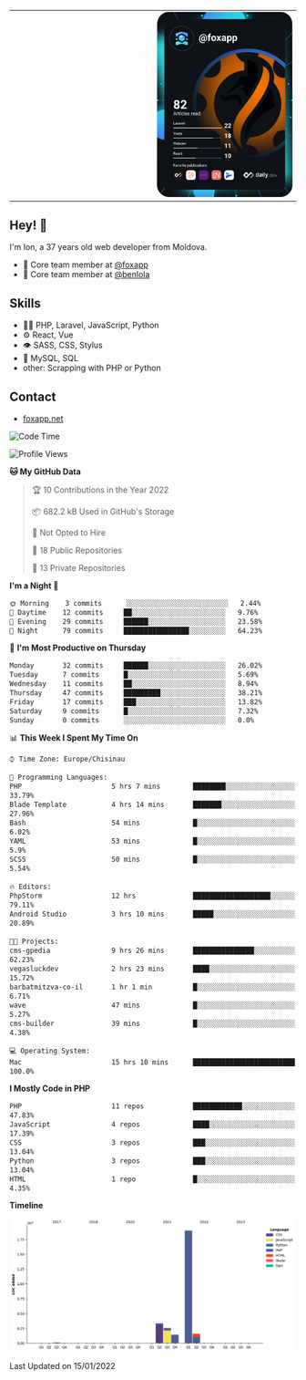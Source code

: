 
<table width="1000">
    <tr>
        <td width="500">
		<h1 align="center">
            		<img src="https://raw.githubusercontent.com/foxapp/foxapp/master/name.svg" alt="Ion Enache" />
        	</h1>
	</td>
        <td width="500" align="right"><a href="https://app.daily.dev/foxapp"><img src="https://github.com/foxapp/foxapp/blob/master/devcard.svg" width="250" alt="Ion Enache's Dev Card"/></a></td>
    </tr>
</table>


## Hey! 👋
I'm Ion, a 37 years old web developer from Moldova.

- 👥 Core team member at [@foxapp](https://github.com/foxapp)
- 👥 Core team member at [@benlola](https://github.com/benlola)

## Skills
- 👨‍💻 PHP, Laravel, JavaScript, Python
- ⚙️ React, Vue
- 👁️ SASS, CSS, Stylus
- 💽 MySQL, SQL
- other: Scrapping with PHP or Python

## Contact
- [foxapp.net](https://www.foxapp.net)


<!--START_SECTION:waka-->
![Code Time](http://img.shields.io/badge/Code%20Time-117%20hrs%2033%20mins-blue)

![Profile Views](http://img.shields.io/badge/Profile%20Views-10-blue)

**🐱 My GitHub Data** 

> 🏆 10 Contributions in the Year 2022
 > 
> 📦 682.2 kB Used in GitHub's Storage 
 > 
> 🚫 Not Opted to Hire
 > 
> 📜 18 Public Repositories 
 > 
> 🔑 13 Private Repositories  
 > 
**I'm a Night 🦉** 

```text
🌞 Morning    3 commits      ░░░░░░░░░░░░░░░░░░░░░░░░░   2.44% 
🌆 Daytime    12 commits     ██░░░░░░░░░░░░░░░░░░░░░░░   9.76% 
🌃 Evening    29 commits     ██████░░░░░░░░░░░░░░░░░░░   23.58% 
🌙 Night      79 commits     ████████████████░░░░░░░░░   64.23%

```
📅 **I'm Most Productive on Thursday** 

```text
Monday       32 commits     ██████░░░░░░░░░░░░░░░░░░░   26.02% 
Tuesday      7 commits      █░░░░░░░░░░░░░░░░░░░░░░░░   5.69% 
Wednesday    11 commits     ██░░░░░░░░░░░░░░░░░░░░░░░   8.94% 
Thursday     47 commits     █████████░░░░░░░░░░░░░░░░   38.21% 
Friday       17 commits     ███░░░░░░░░░░░░░░░░░░░░░░   13.82% 
Saturday     9 commits      █░░░░░░░░░░░░░░░░░░░░░░░░   7.32% 
Sunday       0 commits      ░░░░░░░░░░░░░░░░░░░░░░░░░   0.0%

```


📊 **This Week I Spent My Time On** 

```text
⌚︎ Time Zone: Europe/Chisinau

💬 Programming Languages: 
PHP                      5 hrs 7 mins        ████████░░░░░░░░░░░░░░░░░   33.79% 
Blade Template           4 hrs 14 mins       ███████░░░░░░░░░░░░░░░░░░   27.96% 
Bash                     54 mins             █░░░░░░░░░░░░░░░░░░░░░░░░   6.02% 
YAML                     53 mins             █░░░░░░░░░░░░░░░░░░░░░░░░   5.9% 
SCSS                     50 mins             █░░░░░░░░░░░░░░░░░░░░░░░░   5.54%

🔥 Editors: 
PhpStorm                 12 hrs              ███████████████████░░░░░░   79.11% 
Android Studio           3 hrs 10 mins       █████░░░░░░░░░░░░░░░░░░░░   20.89%

🐱‍💻 Projects: 
cms-gpedia               9 hrs 26 mins       ███████████████░░░░░░░░░░   62.23% 
vegasluckdev             2 hrs 23 mins       ████░░░░░░░░░░░░░░░░░░░░░   15.72% 
barbatmitzva-co-il       1 hr 1 min          █░░░░░░░░░░░░░░░░░░░░░░░░   6.71% 
wave                     47 mins             █░░░░░░░░░░░░░░░░░░░░░░░░   5.27% 
cms-builder              39 mins             █░░░░░░░░░░░░░░░░░░░░░░░░   4.38%

💻 Operating System: 
Mac                      15 hrs 10 mins      █████████████████████████   100.0%

```

**I Mostly Code in PHP** 

```text
PHP                      11 repos            ████████████░░░░░░░░░░░░░   47.83% 
JavaScript               4 repos             ████░░░░░░░░░░░░░░░░░░░░░   17.39% 
CSS                      3 repos             ███░░░░░░░░░░░░░░░░░░░░░░   13.04% 
Python                   3 repos             ███░░░░░░░░░░░░░░░░░░░░░░   13.04% 
HTML                     1 repo              █░░░░░░░░░░░░░░░░░░░░░░░░   4.35%

```


**Timeline**

![Chart not found](https://raw.githubusercontent.com/foxapp/foxapp/master/charts/bar_graph.png) 


 Last Updated on 15/01/2022
<!--END_SECTION:waka-->
